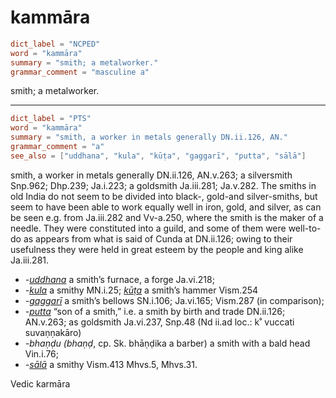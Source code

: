 # kammāra

``` toml
dict_label = "NCPED"
word = "kammāra"
summary = "smith; a metalworker."
grammar_comment = "masculine a"
```

smith; a metalworker.

--------------------

``` toml
dict_label = "PTS"
word = "kammāra"
summary = "smith, a worker in metals generally DN.ii.126, AN."
grammar_comment = "a"
see_also = ["uddhana", "kula", "kūṭa", "gaggarī", "putta", "sālā"]
```

smith, a worker in metals generally DN.ii.126, AN.v.263; a silversmith Snp.962; Dhp.239; Ja.i.223; a goldsmith Ja.iii.281; Ja.v.282. The smiths in old India do not seem to be divided into black\-, gold\-and silver\-smiths, but seem to have been able to work equally well in iron, gold, and silver, as can be seen e.g. from Ja.iii.282 and Vv\-a.250, where the smith is the maker of a needle. They were constituted into a guild, and some of them were well\-to\-do as appears from what is said of Cunda at DN.ii.126; owing to their usefulness they were held in great esteem by the people and king alike Ja.iii.281.

* *\-[uddhana](uddhana.md)* a smith’s furnace, a forge Ja.vi.218;
* *\-[kula](kula.md)* a smithy MN.i.25; *[kūṭa](kūṭa.md)* a smith’s hammer Vism.254
* *\-[gaggarī](gaggarī.md)* a smith’s bellows SN.i.106; Ja.vi.165; Vism.287 (in comparison);
* *\-[putta](putta.md)* “son of a smith,” i.e. a smith by birth and trade DN.ii.126; AN.v.263; as goldsmith Ja.vi.237, Snp.48 (Nd ii.ad loc.: k˚ vuccati suvaṇṇakāro)
* *\-bhaṇḍu (bhaṇḍ*, cp. Sk. bhāṇḍika a barber) a smith with a bald head Vin.i.76;
* *\-[sālā](sālā.md)* a smithy Vism.413 Mhvs.5, Mhvs.31.

Vedic karmāra

